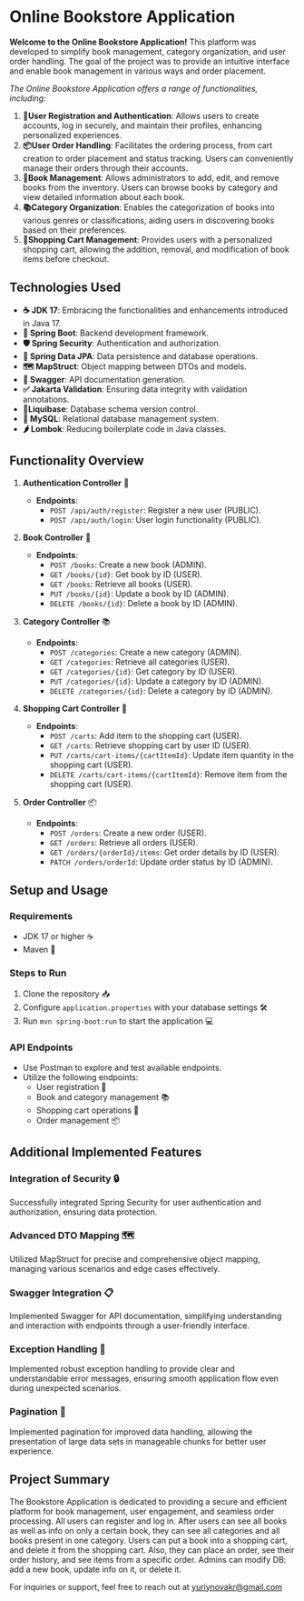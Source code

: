 # Online Bookstore Application

**Welcome to the Online Bookstore Application!**
This platform was developed to simplify book management, category organization, and user order handling.
The goal of the project was to provide an intuitive interface and enable book management in various ways and order placement.

*The Online Bookstore Application offers a range of functionalities, including:*

1. **👤User Registration and Authentication**: Allows users to create accounts, log in securely, and maintain their profiles, enhancing personalized experiences.
2. **📦User Order Handling**: Facilitates the ordering process, from cart creation to order placement and status tracking. Users can conveniently manage their orders through their accounts.
3. **📘Book Management**: Allows administrators to add, edit, and remove books from the inventory. Users can browse books by category and view detailed information about each book.
4. **📚Category Organization**: Enables the categorization of books into various genres or classifications, aiding users in discovering books based on their preferences.
5. **🛒Shopping Cart Management**: Provides users with a personalized shopping cart, allowing the addition, removal, and modification of book items before checkout.


## Technologies Used
- **☕️ JDK 17**: Embracing the functionalities and enhancements introduced in Java 17.
- **🍃 Spring Boot**: Backend development framework.
- **🛡️ Spring Security**: Authentication and authorization.
- **💾 Spring Data JPA**: Data persistence and database operations.
- **🗺️ MapStruct**: Object mapping between DTOs and models.
- **📘 Swagger**: API documentation generation.
- **✅ Jakarta Validation**: Ensuring data integrity with validation annotations.
- **🔄Liquibase**: Database schema version control.
- **🐬 MySQL**: Relational database management system.
- **🌶️ Lombok️**: Reducing boilerplate code in Java classes.

## Functionality Overview

1. **Authentication Controller** 👤
   - **Endpoints**:
      - `POST /api/auth/register`: Register a new user (PUBLIC).
      - `POST /api/auth/login`: User login functionality (PUBLIC).
        
2. **Book Controller** 📘
    - **Endpoints**:
       - `POST /books`: Create a new book (ADMIN).
       - `GET /books/{id}`: Get book by ID (USER).
       - `GET /books`: Retrieve all books (USER).
       - `PUT /books/{id}`: Update a book by ID (ADMIN).
       - `DELETE /books/{id}`: Delete a book by ID (ADMIN).

3. **Category Controller** 📚
    - **Endpoints**:
       - `POST /categories`: Create a new category (ADMIN).
       - `GET /categories`: Retrieve all categories (USER).
       - `GET /categories/{id}`: Get category by ID (USER).
       - `PUT /categories/{id}`: Update a category by ID (ADMIN).
       - `DELETE /categories/{id}`: Delete a category by ID (ADMIN).

4. **Shopping Cart Controller** 🛒
   - **Endpoints**:
      - `POST /carts`: Add item to the shopping cart (USER).
      - `GET /carts`: Retrieve shopping cart by user ID (USER).
      - `PUT /carts/cart-items/{cartItemId}`: Update item quantity in the shopping cart (USER).
      - `DELETE /carts/cart-items/{cartItemId}`: Remove item from the shopping cart (USER).

5. **Order Controller** 📦
    - **Endpoints**:
       - `POST /orders`: Create a new order (USER).
       - `GET /orders`: Retrieve all orders (USER).
       - `GET /orders/{orderId}/items`: Get order details by ID (USER).
       - `PATCH /orders/orderId`: Update order status by ID (ADMIN).


## Setup and Usage

### Requirements
- JDK 17 or higher ☕️
- Maven 🚀

### Steps to Run
1. Clone the repository 📥
2. Configure `application.properties` with your database settings 🛠️
3. Run `mvn spring-boot:run` to start the application 💻

### API Endpoints
- Use Postman to explore and test available endpoints.
- Utilize the following endpoints:
    - User registration 📝
    - Book and category management 📚
    - Shopping cart operations 🛒
    - Order management 📦

## Additional Implemented Features

### Integration of Security 🔒
Successfully integrated Spring Security for user authentication and authorization, ensuring data protection.

### Advanced DTO Mapping 🗺️
Utilized MapStruct for precise and comprehensive object mapping, managing various scenarios and edge cases effectively.

### Swagger Integration 📋
Implemented Swagger for API documentation, simplifying understanding and interaction with endpoints through a user-friendly interface.

### Exception Handling 🚩
Implemented robust exception handling to provide clear and understandable error messages, ensuring smooth application flow even during unexpected scenarios.

### Pagination 📖
Implemented pagination for improved data handling, allowing the presentation of large data sets in manageable chunks for better user experience.

## Project Summary

The Bookstore Application is dedicated to providing a secure and efficient platform for book management, user engagement, and seamless order processing.
All users can register and log in. After users can see all books as well as info on only
a certain book, they can see all categories and all books present in one category.
Users can put a book into a shopping cart, and delete it from the shopping cart. Also, they can place an order, see their order history, and see items from a specific order.
Admins can modify DB: add a new book, update info on it, or delete it.

For inquiries or support, feel free to reach out at yuriynovakr@gmail.com